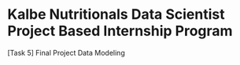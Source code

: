 # Kalbe Nutritionals Data Scientist Project Based Internship Program

[Task 5] Final Project Data Modeling
